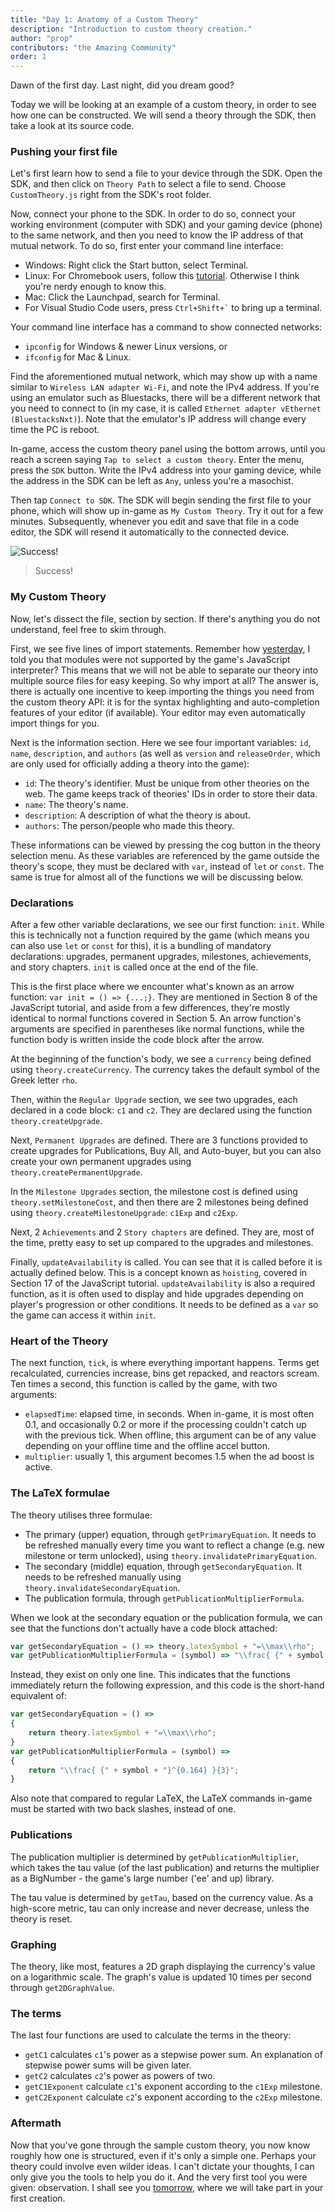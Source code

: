 ```yaml
---
title: "Day 1: Anatomy of a Custom Theory"
description: "Introduction to custom theory creation."
author: "prop"
contributors: "the Amazing Community"
order: 1
---
```


Dawn of the first day. Last night, did you dream good?

Today we will be looking at an example of a custom theory, in order to see how one can be constructed. We will send a theory through the SDK, then take a look at its source code.

### Pushing your first file

Let's first learn how to send a file to your device through the SDK. Open the SDK, and then click on `Theory Path` to select a file to send. Choose `CustomTheory.js` right from the SDK's root folder.

Now, connect your phone to the SDK. In order to do so, connect your working environment (computer with SDK) and your gaming device (phone) to the same network, and then you need to know the IP address of that mutual network. To do so, first enter your command line interface:

- Windows: Right click the Start button, select Terminal.
- Linux: For Chromebook users, follow this [tutorial](https://chromeos.dev/en/productivity/terminal). Otherwise I think you're nerdy enough to know this.
- Mac: Click the Launchpad, search for Terminal.
- For Visual Studio Code users, press `` Ctrl+Shift+` `` to bring up a terminal.

Your command line interface has a command to show connected networks:

- `ipconfig` for Windows & newer Linux versions, or
- `ifconfig` for Mac & Linux.

Find the aforementioned mutual network, which may show up with a name similar to `Wireless LAN adapter Wi-Fi`, and note the IPv4 address. If you're using an emulator such as Bluestacks, there will be a different network that you need to connect to (in my case, it is called `Ethernet adapter vEthernet (BluestacksNxt)`). Note that the emulator's IP address will change every time the PC is reboot.

In-game, access the custom theory panel using the bottom arrows, until you reach a screen saying `Tap to select a custom theory`. Enter the menu, press the `SDK` button. Write the IPv4 address into your gaming device, while the address in the SDK can be left as `Any`, unless you're a masochist.

Then tap `Connect to SDK`. The SDK will begin sending the first file to your phone, which will show up in-game as `My Custom Theory`. Try it out for a few minutes. Subsequently, whenever you edit and save that file in a code editor, the SDK will resend it automatically to the connected device.

![Success!](/images/ct-creation/1/sdk.png)

> Success!

### My Custom Theory

Now, let's dissect the file, section by section. If there's anything you do not understand, feel free to skim through.

First, we see five lines of import statements. Remember how [yesterday](<Day 0.md#prerequisites>), I told you that modules were not supported by the game's JavaScript interpreter? This means that we will not be able to separate our theory into multiple source files for easy keeping. So why import at all? The answer is, there is actually one incentive to keep importing the things you need from the custom theory API: it is for the syntax highlighting and auto-completion features of your editor (if available). Your editor may even automatically import things for you.

Next is the information section. Here we see four important variables: `id`, `name`, `description`, and `authors` (as well as `version` and `releaseOrder`, which are only used for officially adding a theory into the game):

- `id`: The theory's identifier. Must be unique from other theories on the web. The game keeps track of theories' IDs in order to store their data.
- `name`: The theory's name.
- `description`: A description of what the theory is about.
- `authors`: The person/people who made this theory.

These informations can be viewed by pressing the cog button in the theory selection menu. As these variables are referenced by the game outside the theory's scope, they must be declared with `var`, instead of `let` or `const`. The same is true for almost all of the functions we will be discussing below.

### Declarations

After a few other variable declarations, we see our first function: `init`. While this is technically not a function required by the game (which means you can also use `let` or `const` for this), it is a bundling of mandatory declarations: upgrades, permanent upgrades, milestones, achievements, and story chapters. `init` is called once at the end of the file.

This is the first place where we encounter what's known as an arrow function: `var init = () => {...;}`. They are mentioned in Section 8 of the JavaScript tutorial, and aside from a few differences, they're mostly identical to normal functions covered in Section 5. An arrow function's arguments are specified in parentheses like normal functions, while the function body is written inside the code block after the arrow.

At the beginning of the function's body, we see a `currency` being defined using `theory.createCurrency`. The currency takes the default symbol of the Greek letter `rho`.

Then, within the `Regular Upgrade` section, we see two upgrades, each declared in a code block: `c1` and `c2`. They are declared using the function `theory.createUpgrade`.

Next, `Permanent Upgrades` are defined. There are 3 functions provided to create upgrades for Publications, Buy All, and Auto-buyer, but you can also create your own permanent upgrades using `theory.createPermanentUpgrade`.

In the `Milestone Upgrades` section, the milestone cost is defined using `theory.setMilestoneCost`, and then there are 2 milestones being defined using `theory.createMilestoneUpgrade`: `c1Exp` and `c2Exp`.

Next, 2 `Achievements` and 2 `Story chapters` are defined. They are, most of the time, pretty easy to set up compared to the upgrades and milestones.

Finally, `updateAvailability` is called. You can see that it is called before it is actually defined below. This is a concept known as `hoisting`, covered in Section 17 of the JavaScript tutorial. `updateAvailability` is also a required function, as it is often used to display and hide upgrades depending on player's progression or other conditions. It needs to be defined as a `var` so the game can access it within `init`.

### Heart of the Theory

The next function, `tick`, is where everything important happens. Terms get recalculated, currencies increase, bins get repacked, and reactors scream. Ten times a second, this function is called by the game, with two arguments:

- `elapsedTime`: elapsed time, in seconds. When in-game, it is most often 0.1, and occasionally 0.2 or more if the processing couldn't catch up with the previous tick. When offline, this argument can be of any value depending on your offline time and the offline accel button.
- `multiplier`: usually 1, this argument becomes 1.5 when the ad boost is active.

### The LaTeX formulae

The theory utilises three formulae:

- The primary (upper) equation, through `getPrimaryEquation`. It needs to be refreshed manually every time you want to reflect a change (e.g. new milestone or term unlocked), using `theory.invalidatePrimaryEquation`.
- The secondary (middle) equation, through `getSecondaryEquation`. It needs to be refreshed manually using `theory.invalidateSecondaryEquation`.
- The publication formula, through `getPublicationMultiplierFormula`.

When we look at the secondary equation or the publication formula, we can see that the functions don't actually have a code block attached:

```js
var getSecondaryEquation = () => theory.latexSymbol + "=\\max\\rho";
var getPublicationMultiplierFormula = (symbol) => "\\frac{ {" + symbol + "}^{0.164} }{3}";
```

Instead, they exist on only one line. This indicates that the functions immediately return the following expression, and this code is the short-hand equivalent of:

```js
var getSecondaryEquation = () =>
{
    return theory.latexSymbol + "=\\max\\rho";
}
var getPublicationMultiplierFormula = (symbol) =>
{
    return "\\frac{ {" + symbol + "}^{0.164} }{3}";
}
```

Also note that compared to regular LaTeX, the LaTeX commands in-game must be started with two back slashes, instead of one.

### Publications

The publication multiplier is determined by `getPublicationMultiplier`, which takes the tau value (of the last publication) and returns the multiplier as a BigNumber - the game's large number ('ee' and up) library.

The tau value is determined by `getTau`, based on the currency value. As a high-score metric, tau can only increase and never decrease, unless the theory is reset.

### Graphing

The theory, like most, features a 2D graph displaying the currency's value on a logarithmic scale. The graph's value is updated 10 times per second through `get2DGraphValue`.

### The terms

The last four functions are used to calculate the terms in the theory:

- `getC1` calculates `c1`'s power as a stepwise power sum. An explanation of stepwise power sums will be given later.
- `getC2` calculates `c2`'s power as powers of two.
- `getC1Exponent` calculate `c1`'s exponent according to the `c1Exp` milestone.
- `getC2Exponent` calculate `c2`'s exponent according to the `c2Exp` milestone.

### Aftermath

Now that you've gone through the sample custom theory, you now know roughly how one is structured, even if it's only a simple one. Perhaps your theory could involve even wilder ideas. I can't dictate your thoughts, I can only give you the tools to help you do it. And the very first tool you were given: observation. I shall see you [tomorrow](../ct-creation-day-2/), where we will take part in your first creation.
